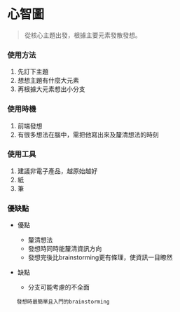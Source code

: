# 心智圖

> 從核心主題出發，根據主要元素發散發想。

### 使用方法
1. 先訂下主題
2. 想想主題有什麼大元素
3. 再根據大元素想出小分支
### 使用時機
1. 前端發想
2. 有很多想法在腦中，需把他寫出來及釐清想法的時刻
### 使用工具
1. 建議非電子產品，越原始越好
2. 紙
3. 筆
### 優缺點
- 優點
    - 釐清想法
    - 發想時同時能釐清資訊方向
    - 發想完後比brainstorming更有條理，使資訊一目瞭然

- 缺點
    - 分支可能考慮的不全面


```
   發想時最簡單且入門的brainstorming
```

